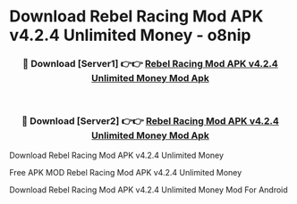 # Download Rebel Racing Mod APK v4.2.4 Unlimited Money - o8nip



<div align="center">
<h3>🔴 Download [Server1] 👉👉 <a href="https://momento.my/?title=Rebel_Racing_Mod_APK_v4.2.4_Unlimited_Money">Rebel Racing Mod APK v4.2.4 Unlimited Money Mod Apk</a></h3><br>

<h3>🔴 Download [Server2] 👉👉 <a href="https://momento.my/?title=Rebel_Racing_Mod_APK_v4.2.4_Unlimited_Money">Rebel Racing Mod APK v4.2.4 Unlimited Money Mod Apk</a></h3>
</div>



Download Rebel Racing Mod APK v4.2.4 Unlimited Money 

Free APK MOD Rebel Racing Mod APK v4.2.4 Unlimited Money 

Download Rebel Racing Mod APK v4.2.4 Unlimited Money Mod For Android
